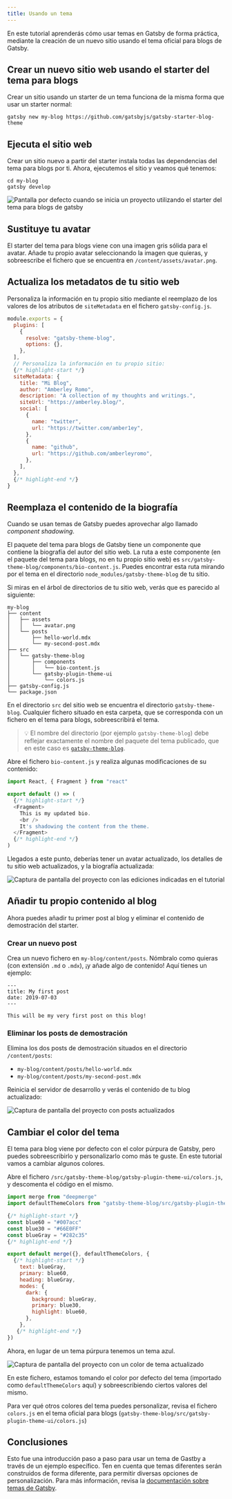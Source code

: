 ```yaml
---
title: Usando un tema
---
```


En este tutorial aprenderás cómo usar temas en Gatsby de forma práctica, mediante la creación de un nuevo sitio usando el tema oficial para blogs de Gatsby.

## Crear un nuevo sitio web usando el starter del tema para blogs

Crear un sitio usando un starter de un tema funciona de la misma forma que usar un starter normal:

```shell
gatsby new my-blog https://github.com/gatsbyjs/gatsby-starter-blog-theme
```

## Ejecuta el sitio web

Crear un sitio nuevo a partir del starter instala todas las dependencias del tema para blogs por ti. Ahora, ejecutemos el sitio y veamos qué tenemos:

```shell
cd my-blog
gatsby develop
```

![Pantalla por defecto cuando se inicia un proyecto utilizando el starter del tema para blogs de gatsby](./images/starter-blog-theme-default.png)

## Sustituye tu avatar

El starter del tema para blogs viene con una imagen gris sólida para el avatar. Añade tu propio avatar seleccionando la imagen que quieras, y sobreescribe el fichero que se encuentra en `/content/assets/avatar.png`.

## Actualiza los metadatos de tu sitio web
Personaliza la información en tu propio sitio mediante el reemplazo de los valores de los atributos de `siteMetadata` en el fichero `gatsby-config.js`.

```javascript:title=gatsby-config.js
module.exports = {
  plugins: [
    {
      resolve: "gatsby-theme-blog",
      options: {},
    },
  ],
  // Personaliza la información en tu propio sitio:
  {/* highlight-start */}
  siteMetadata: {
    title: "Mi Blog",
    author: "Amberley Romo",
    description: "A collection of my thoughts and writings.",
    siteUrl: "https://amberley.blog/",
    social: [
      {
        name: "twitter",
        url: "https://twitter.com/amber1ey",
      },
      {
        name: "github",
        url: "https://github.com/amberleyromo",
      },
    ],
  },
  {/* highlight-end */}
}
```

## Reemplaza el contenido de la biografía

Cuando se usan temas de Gatsby puedes aprovechar algo llamado _component shadowing_.

El paquete del tema para blogs de Gatsby tiene un componente que contiene la biografía del autor del sitio web. La ruta a este componente (en el paquete del tema para blogs, no en tu propio sitio web) es `src/gatsby-theme-blog/components/bio-content.js`. Puedes encontrar esta ruta mirando por el tema en el directorio `node_modules/gatsby-theme-blog` de tu sitio.

Si miras en el árbol de directorios de tu sitio web, verás que es parecido al siguiente:

```text
my-blog
├── content
│   ├── assets
│   │   └── avatar.png
│   └── posts
│       ├── hello-world.mdx
│       └── my-second-post.mdx
├── src
│   └── gatsby-theme-blog
│       ├── components
│       │   └── bio-content.js
│       └── gatsby-plugin-theme-ui
│           └── colors.js
├── gatsby-config.js
└── package.json
```

En el directorio `src` del sitio web se encuentra el directorio `gatsby-theme-blog`. Cualquier fichero situado en esta carpeta, que se corresponda con un fichero en el tema para blogs, sobreescribirá el tema.

> 💡 El nombre del directorio (por ejemplo `gatsby-theme-blog`) debe reflejar exactamente el nombre del paquete del tema publicado, que en este caso es [`gatsby-theme-blog`](https://www.npmjs.com/package/gatsby-theme-blog).

Abre el fichero `bio-content.js` y realiza algunas modificaciones de su contenido:

```jsx:title=bio-content.js
import React, { Fragment } from "react"

export default () => (
  {/* highlight-start */}
  <Fragment>
    This is my updated bio.
    <br />
    It's shadowing the content from the theme.
  </Fragment>
  {/* highlight-end */}
)
```

Llegados a este punto, deberías tener un avatar actualizado, los detalles de tu sitio web actualizados, y la biografía actualizada:

![Captura de pantalla del proyecto con las ediciones indicadas en el tutorial](./images/starter-blog-theme-edited.png)

## Añadir tu propio contenido al blog

Ahora puedes añadir tu primer post al blog y eliminar el contenido de demostración del starter.

### Crear un nuevo post

Crea un nuevo fichero en `my-blog/content/posts`. Nómbralo como quieras (con extensión `.md` o `.mdx`), ¡y añade algo de contenido! Aquí tienes un ejemplo:

```mdx:title=my-blog/content/posts/my-first-post.mdx
---
title: My first post
date: 2019-07-03
---

This will be my very first post on this blog!
```

### Eliminar los posts de demostración

Elimina los dos posts de demostración situados en el directorio `/content/posts`:

- `my-blog/content/posts/hello-world.mdx`
- `my-blog/content/posts/my-second-post.mdx`

Reinicia el servidor de desarrollo y verás el contenido de tu blog actualizado:

![Captura de pantalla del proyecto con posts actualizados](./images/starter-blog-theme-updated-content.png)

## Cambiar el color del tema

El tema para blog viene por defecto con el color púrpura de Gatsby, pero puedes sobreescribirlo y personalizarlo como más te guste. En este tutorial vamos a cambiar algunos colores.

Abre el fichero `/src/gatsby-theme-blog/gatsby-plugin-theme-ui/colors.js`, y descomenta el código en el mismo.

```javascript:title=colors.js
import merge from "deepmerge"
import defaultThemeColors from "gatsby-theme-blog/src/gatsby-plugin-theme-ui/colors"

{/* highlight-start */}
const blue60 = "#007acc"
const blue30 = "#66E0FF"
const blueGray = "#282c35"
{/* highlight-end */}

export default merge({}, defaultThemeColors, {
  {/* highlight-start */}
    text: blueGray,
    primary: blue60,
    heading: blueGray,
    modes: {
      dark: {
        background: blueGray,
        primary: blue30,
        highlight: blue60,
      },
    },
   {/* highlight-end */}
})
```

Ahora, en lugar de un tema púrpura tenemos un tema azul.

![Captura de pantalla del proyecto con un color de tema actualizado](./images/starter-blog-theme-updated-colors.png)

En este fichero, estamos tomando el color por defecto del tema (importado como `defaultThemeColors` aquí) y sobreescribiendo ciertos valores del mismo.

Para ver qué otros colores del tema puedes personalizar, revisa el fichero `colors.js` en el tema oficial para blogs (`gatsby-theme-blog/src/gatsby-plugin-theme-ui/colors.js`)

## Conclusiones

Esto fue una introducción paso a paso para usar un tema de Gastby a través de un ejemplo específico. Ten en cuenta que temas diferentes serán construidos de forma diferente, para permitir diversas opciones de personalización. Para más información, revisa la [documentación sobre temas de Gatsby](/docs/themes/).